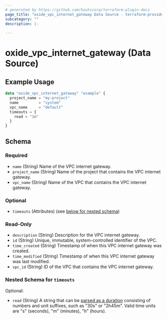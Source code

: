 ```yaml
---
# generated by https://github.com/hashicorp/terraform-plugin-docs
page_title: "oxide_vpc_internet_gateway Data Source - terraform-provider-oxide"
subcategory: ""
description: |-
  
---
```


# oxide_vpc_internet_gateway (Data Source)



## Example Usage

```terraform
data "oxide_vpc_internet_gateway" "example" {
  project_name = "my-project"
  name         = "system"
  vpc_name     = "default"
  timeouts = {
    read = "1m"
  }
}
```

<!-- schema generated by tfplugindocs -->
## Schema

### Required

- `name` (String) Name of the VPC internet gateway.
- `project_name` (String) Name of the project that contains the VPC internet gateway.
- `vpc_name` (String) Name of the VPC that contains the VPC internet gateway.

### Optional

- `timeouts` (Attributes) (see [below for nested schema](#nestedatt--timeouts))

### Read-Only

- `description` (String) Description for the VPC internet gateway.
- `id` (String) Unique, immutable, system-controlled identifier of the VPC.
- `time_created` (String) Timestamp of when this VPC internet gateway was created.
- `time_modified` (String) Timestamp of when this VPC internet gateway was last modified.
- `vpc_id` (String) ID of the VPC that contains the VPC internet gateway.

<a id="nestedatt--timeouts"></a>
### Nested Schema for `timeouts`

Optional:

- `read` (String) A string that can be [parsed as a duration](https://pkg.go.dev/time#ParseDuration) consisting of numbers and unit suffixes, such as "30s" or "2h45m". Valid time units are "s" (seconds), "m" (minutes), "h" (hours).

